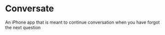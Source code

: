 Conversate
==========

An iPhone app that is meant to continue conversation when you have forgot the next question
